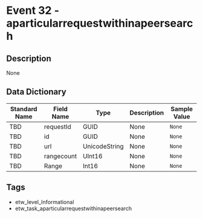 # Event 32 - aparticularrequestwithinapeersearch

## Description
None

## Data Dictionary
|Standard Name|Field Name|Type|Description|Sample Value|
|---|---|---|---|---|
|TBD|requestId|GUID|None|`None`|
|TBD|id|GUID|None|`None`|
|TBD|url|UnicodeString|None|`None`|
|TBD|rangecount|UInt16|None|`None`|
|TBD|Range|Int16|None|`None`|

## Tags
* etw_level_Informational
* etw_task_aparticularrequestwithinapeersearch